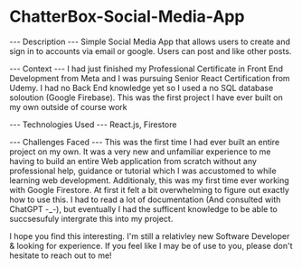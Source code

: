 # ChatterBox-Social-Media-App

--- Description ---
Simple Social Media App that allows users to create and sign in to accounts via email or google. Users can post and like other posts. 

--- Context ---
I had just finished my Professional Certificate in Front End Development from Meta and I was pursuing Senior React Certification from Udemy. I had no Back End knowledge yet so I used a no SQL database soloution (Google Firebase). This was the first project I have ever built on my own outside of course work

--- Technologies Used ---
React.js, Firestore

--- Challenges Faced ---
This was the first time I had ever built an entire project on my own. It was a very new and unfamiliar experience to me having to build an entire Web application from scratch without any professional help, guidance or tutorial which I was accustomed to while learning web development. Additionaly, this was my first time ever working with Google Firestore. At first it felt a bit overwhelming to figure out exactly how to use this. I had to read a lot of documentation (And consulted with ChatGPT -_-), but eventually I had the sufficent knowledge to be able to succsesufuly intergrate this into my project.

I hope you find this interesting. I'm still a relativley new Software Developer & looking for experience. If you feel like I may be of use to you, please don't hesitate to reach out to me!
